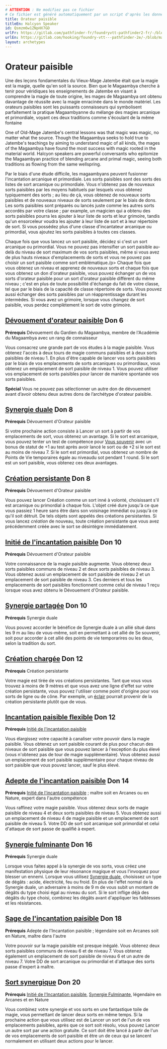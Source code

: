 ```yaml
---
# ATTENTION : Ne modifiez pas ce fichier
# Ce fichier est généré automatiquement par un script d'après les données du module Foundry VTT officiel et de sa traduction
title: Orateur paisible
titleEn: Halcyon Speaker
id: Qsmzm6w1ZNpHX7GD
urlFr: https://gitlab.com/pathfinder-fr/foundryvtt-pathfinder2-fr/-/blob/master/data/archetypes/Qsmzm6w1ZNpHX7GD.htm
urlEn: https://gitlab.com/hooking/foundry-vtt---pathfinder-2e/-/blob/master/packs/data/archetypes.db/halcyon-speaker.json
layout: archetypes
---
```

# Orateur paisible

Une des leçons fondamentales du Vieux-Mage Jatembe était que la magie est la magie, quelle qu'en soit la source. Bien que le Magaambya cherche à tenir pour véridiques les enseignements de Jatembe en visant à comprendre la magie de toute origine, les mages de Magaambya ont obtenu davantage de réussite avec la magie enracinée dans le monde matériel. Les orateurs paisibles sont les puissants connaisseurs qui symbolisent parfaitement la pratique Magaambyanne du mélange des magies arcanique et primordiale, voyant ces deux traditions comme s'écoulant de la même fontaine

One of Old-Mage Jatembe's central lessons was that magic was magic, no matter what the source. Though the Magaambya seeks to hold true to Jatembe's teachings by aiming to understand magic of all kinds, the mages of the Magaambya have found the most success with magic rooted in the material world. Halcyon speakers are powerful conversants who epitomize the Magaambyan practice of blending arcane and primal magic, seeing both traditions as flowing from the same wellspring.

Par le biais d'une étude difficile, les magaambyans peuvent fusionner l'incantation arcanique et primordiale. Les sorts paisibles sont des sorts des listes de sort arcanique ou primordiale. Vous n'obtenez pas de nouveaux sorts paisibles par les moyens habituels par lesquels vous obtenez typiquement des sorts ; au lieu de çà, vous obtenez de nouveaux sorts paisibles et de nouveaux niveaux de sorts seulement par le biais de dons. Les sorts paisibles sont préparés ou lancés juste comme les autres sorts accordés par votre classe ; par example, un magicien qui a obtenu des sorts paisibles pourra les ajouter à leur liste de sorts et leur grimoire, tandis qu'un ensorceleur voudra les ajouter à leur liste de sort et à leur répertoire de sort. Si vous possédez plus d'une classe d'incantateur arcanique ou primordial, vous ajoutez les sorts paisibles à toutes ces classes.

Chaque fois que vous lancez un sort paisible, décidez si c'est un sort arcanique ou primordial. Vous ne pouvez pas intensifier un sort paisible au-delà du niveau de sort maximum de vos sorts paisibles, même si vous avez de plus hauts niveaux d'emplacements de sorts et vous ne pouvez pas choisir un sort paisible comme sort emblématique./p>
Chaque fois que vous obtenez un niveau et apprenez de nouveaux sorts et chaque fois que vous obtenez un don d'orateur paisible, vous pouvez échanger un de vos sorts d'orateur paisible pour un sort d'orateur paisible différent du même niveau ; c'est en plus de toute possibilité d'échange du fait de votre classe, tel que par le biais de la capacité de classe répertoire de sorts. Vous pouvez aussi échanger des sorts paisibles par un réapprentissage durant les intermèdes. Si vous avez un grimoire, lorsque vous changez de sort paisible, vous perdez complètement le sort de votre grimoire.

## [Dévouement d'orateur paisible](../dons/dévouement-de-l-orateur-paisible.md) Don 6

**Prérequis** Dévouement du Gardien du Magaambya, membre de l'Académie du Magaambya avec un rang de connaisseur

Vous consacrez une grande part de vos études à la magie paisible. Vous obtenez l'accès à deux tours de magie communs paisibles et à deux sorts paisibles de niveau 1. En plus d'être capable de lancer vos sorts paisibles par le biais de vos emplacements de sorts arcaniques ou primordiaux, vous obtenez un emplacement de sort paisible de niveau 1. Vous pouvez utiliser vos emplacement de sorts paisibles pour lancer de manière spontanée vos sorts paisibles.

**Spécial** Vous ne pouvez pas sélectionner un autre don de dévouement avant d’avoir obtenu deux autres dons de l’archétype d'orateur paisible.

## [Synergie duale](../dons/synergie-duale.md) Don 8

**Prérequis** Dévouement d'Orateur paisible

Si votre prochaine action consiste à Lancer un sort à partir de vos emplacements de sort, vous obtenez un avantage. Si le sort est arcanique, vous pouvez tenter un test de compétence pour [Vous souvenir](../actions/se-souvenir-connaissance.md) avec un bonus de statut de +1 au test après avoir lancé le sort ou de +2 si le sort est au moins de niveau 7. Si le sort est primordial, vous obtenez un nombre de Points de Vie temporaires  égale au niveaudu sot pendant 1 round. Si le sort est un sort paisible, vous obtenez ces deux avantages.

## [Création persistante](../dons/création-persistante.md) Don 8

**Prérequis** Dévouement d'Orateur paisible

Vous pouvez lancer <a class="entity-link" data-pack="pf2e.spells-srd" data-id="TUj8eugNqAvB1vVR" draggable="true">Création</a> comme un sort inné à volonté, choisissant s'il est arcanique ou primordial à chaque fois. L'objet créé dure jusqu'à ce que vous passiez 1 heure sans être dans son voisinage immédiat ou jusqu'à ce qu'il soit détruit. De tels objets sont appelés des créations persistantes. Si vous lancez *création* de nouveau, toute création persistante que vous avez précédemment créée avec le sort se désintègre immédiatement.

## [Initié de l'incantation paisible](../dons/initié-de-l-incantation-paisible.md) Don 10

**Prérequis** Dévouement d'Orateur paisible

Votre connaissance de la magie paisible augmente. Vous obtenez deux sorts paisibles communs de niveau 2 et deux sorts paisibles de niveau 3. Vous obtenez aussi un emplacement de sort paisible de niveau 2 et un emplacement de sort paisible de niveau 3. Ces derniers et tous les emplacements de sort paisibles fonctionnent comme celui de niveau 1 reçu lorsque vous avez obtenu le Dévouement d'Orateur paisible.

## [Synergie partagée](../dons/synergie-partagée.md) Don 10

**Prérequis** Synergie duale

Vous pouvez accorder le bénéfice de Synergie duale à un allié situé dans les 9 m au lieu de vous-même, soit en permettant à cet allié de Se souvenir, soit pour accorder à cet allié des points de vie temporarires ou les deux, selon la tradition du sort.
## [Création chargée](../dons/création-chargée.md) Don 12

**Prérequis** Création persistante

Votre magie est tirée de vos créations persistantes. Tant que vous vous trouvez à moins de 9 mètres et que vous avez une ligne d'effet sur votre création persistante, vous pouvez l'utiliser comme point d'origine pour vos sorts de ligne ou de cône. Par exemple, un [éclair](../sorts/éclair.md) pourrait provenir de la création persistante plutôt que de vous.

## [Incantation paisible flexible](../dons/incantation-paisible-flexible.md) Don 12

**Prérequis** [Initié de l'incantation paisible](../dons/initié-de-l-incantation-paisible.md)

Vous élargissez votre capacité à canaliser votre pouvoir dans la magie paisible. Vous obtenez un sort paisible courant de plus pour chacun des niveaux de sort paisible que vous pouvez lancer à l'exception du plus élevé (vous n'obtenez pas de tour de magie supplémentaire). Vous obtenez aussi un emplacement de sort paisible supplémentaire pour chaque niveau de sort paisible que vous pouvez lancer, sauf le plus élevé.

## [Adepte de l'incantation paisible](../dons/adepte-de-l-incantation-paisible.md) Don 14

**Prérequis** [Initié de l'incantation paisible](../dons/initié-de-l-incantation-paisible.md) ; maître soit en Arcanes ou en Nature, expert dans l'autre compétence

Vous raffinez votre magie paisible. Vous obtenez deux sorts de magie paisible de niveau 4 et deux sorts paisibles de niveau 5. Vous obtenez aussi un emplacement de niveau 4 de magie paisible et un emplacement de sort paisible de niveau 5. Votre DD de sort soit arcanique soit primordial et celui d'attaque de sort passe de qualifié à expert.

## [Synergie fulminante](../dons/synergie-fulminante.md) Don 16

<span>**Prérequis** Synergie duale  

Lorsque vous faites appel à la synergie de vos sorts, vous créez une manifestation physique de leur résonance magique et vous l'invoquez pour blesser un ennemi. Lorsque vous utilisez [Synergie duale](../dons/synergie-duale.md), choisissez un type de dégâts : acide, électricité, feu ou froid. En plus de l'effet normal de la Synergie duale, un adversaire à moins de 9 m de vous subit un montant de dégâts du type choisi égal au niveau du sort. Si le sort inflige déjà des dégâts du type choisi, combinez les dégâts avant d'appliquer les faiblesses et les résistances.

## [Sage de l'incantation paisible](../dons/sage-de-l-incantation-paisible.md) Don 18

**Prérequis** Adepte de l'Incantation paisible ; légendaire soit en Arcanes soit en Nature, maître dans l'autre

Votre pouvoir sur la magie paisible est presque inégalé. Vous obtenez deux sorts paisibles communs de niveau 6 et de niveau 7. Vous obtenez également un emplacement de sort paisible de niveau 6 et un autre de niveau 7. Votre DD de sort arcanique ou primordial et d'attaque des sorts passe d'expert à maître.

## [Sort synergique](../dons/sort-synergique.md) Don 20

**Prérequis** [Initié de l'Incantation paisible](../dons/initié-de-l-incantation-paisible.md), [Synergie Fulminante](../dons/synergie-fulminante.md), légendaire en Arcanes et en Nature

Vous combinez votre synergie et vos sorts en une fantastique toile de magie, vous permettant de lancer deux sorts en même temps. Si la prochaine action que vous utilisez est de Lancer un sort de l'un de vos emplacements paisibles, après que ce sort soit résolu, vous pouvez Lancer un autre sort par une action gratuite. Ce sort doit être lancé à partir de l'un de vos emplacements de sort paisible et être un de ceux qui se lancent normalement en utilisant deux actions pour le lancer.
